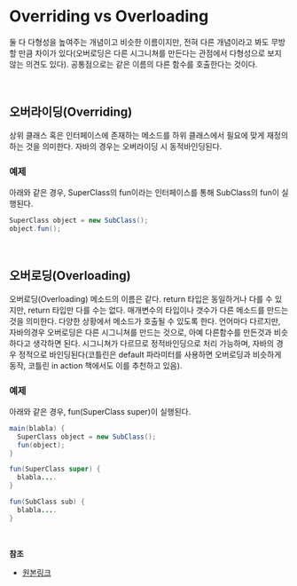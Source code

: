 # Overriding vs Overloading

둘 다 다형성을 높여주는 개념이고 비슷한 이름이지만, 전혀 다른 개념이라고 봐도 무방할 만큼 차이가 있다(오버로딩은 다른 시그니쳐를 만든다는 관점에서 다형성으로 보지 않는 의견도 있다). 공통점으로는 같은 이름의 다른 함수를 호출한다는 것이다.

<br/>

## 오버라이딩(Overriding)

상위 클래스 혹은 인터페이스에 존재하는 메소드를 하위 클래스에서 필요에 맞게 재정의하는 것을 의미한다. 자바의 경우는 오버라이딩 시 동적바인딩된다.

### 예제

아래와 같은 경우, SuperClass의 fun이라는 인터페이스를 통해 SubClass의 fun이 실행된다.

``` java
SuperClass object = new SubClass();
object.fun();
```

<br/>

## 오버로딩(Overloading)

오버로딩(Overloading) 메소드의 이름은 같다. return 타입은 동일하거나 다를 수 있지만, return 타입만 다를 수는 없다. 매개변수의 타입이나 갯수가 다른 메소드를 만드는 것을 의미한다. 다양한 상황에서 메소드가 호출될 수 있도록 한다. 언어마다 다르지만, 자바의경우 오버로딩은 다른 시그니쳐를 만드는 것으로, 아예 다른함수를 만든것과 비슷하다고 생각하면 된다. 시그니쳐가 다르므로 정적바인딩으로 처리 가능하며, 자바의 경우 정적으로 바인딩된다(코틀린은 default 파라미터를 사용하면 오버로딩과 비슷하게 동작, 코틀린 in action 책에서도 이를 추천하고 있음).

### 예제

아래와 같은 경우, fun(SuperClass super)이 실행된다.

``` java
main(blabla) {
  SuperClass object = new SubClass();
  fun(object);
}

fun(SuperClass super) {
  blabla....
}

fun(SubClass sub) {
  blabla....
}
```

<br/>

**참조**
* [원본링크](https://github.com/JaeYeopHan/Interview_Question_for_Beginner/tree/master/Java#overriding-vs-overloading)